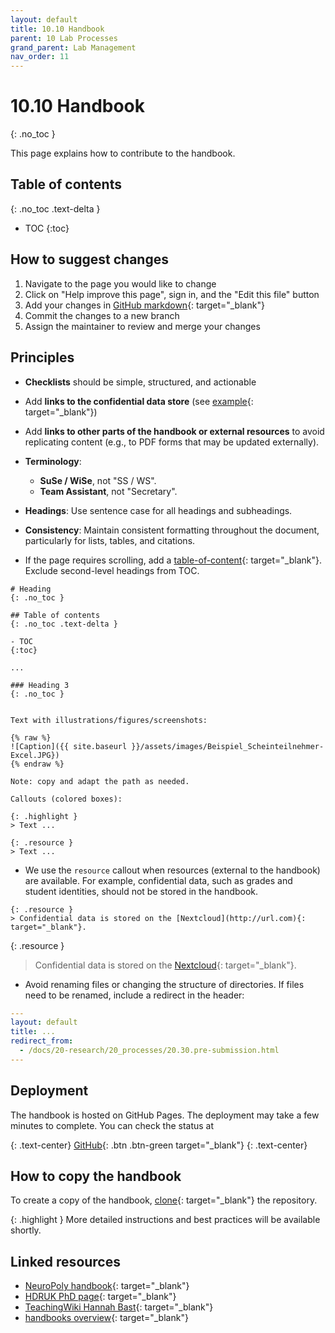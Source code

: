 ```yaml
---
layout: default
title: 10.10 Handbook
parent: 10 Lab Processes
grand_parent: Lab Management
nav_order: 11
---
```


# 10.10 Handbook
{: .no_toc }

This page explains how to contribute to the handbook.

## Table of contents
{: .no_toc .text-delta }

- TOC
{:toc}

## How to suggest changes

1. Navigate to the page you would like to change
2. Click on "Help improve this page", sign in, and the "Edit this file" button
3. Add your changes in [GitHub markdown](https://docs.github.com/de/get-started/writing-on-github/getting-started-with-writing-and-formatting-on-github/basic-writing-and-formatting-syntax){: target="_blank"}
4. Commit the changes to a new branch
5. Assign the maintainer to review and merge your changes

## Principles

- **Checklists** should be simple, structured, and actionable
- Add **links to the confidential data store** (see [example](https://digital-work-lab.github.io/handbook/docs/10-lab/12_orga.html){: target="_blank"})
- Add **links to other parts of the handbook or external resources** to avoid replicating content (e.g., to PDF forms that may be updated externally).
- **Terminology**:

    - **SuSe / WiSe**, not "SS / WS".
    - **Team Assistant**, not "Secretary".

- **Headings**: Use sentence case for all headings and subheadings.
- **Consistency**: Maintain consistent formatting throughout the document, particularly for lists, tables, and citations.
- If the page requires scrolling, add a [table-of-content](https://just-the-docs.com/docs/navigation/in-page/){: target="_blank"}. Exclude second-level headings from TOC.

```
# Heading
{: .no_toc }

## Table of contents
{: .no_toc .text-delta }

- TOC
{:toc}

...

### Heading 3
{: .no_toc }


Text with illustrations/figures/screenshots:

{% raw %}
![Caption]({{ site.baseurl }}/assets/images/Beispiel_Scheinteilnehmer-Excel.JPG})
{% endraw %}

Note: copy and adapt the path as needed.

Callouts (colored boxes):

{: .highlight }
> Text ...

{: .resource }
> Text ...

```

- We use the `resource` callout when resources (external to the handbook) are available.
  For example, confidential data, such as grades and student identities, should not be stored in the handbook.

```
{: .resource } 
> Confidential data is stored on the [Nextcloud](http://url.com){: target="_blank"}.
```

{: .resource } 
> Confidential data is stored on the [Nextcloud](http://url.com){: target="_blank"}.

- Avoid renaming files or changing the structure of directories. If files need to be renamed, include a redirect in the header:

```yaml
---
layout: default
title: ...
redirect_from:
  - /docs/20-research/20_processes/20.30.pre-submission.html
---
```

<!-- 
Note: who is responsible
-->

<!--
{: .highlight }
A paragraph highlighted as a warning

{: .text-center}
[VC](https://vc.uni-bamberg.de/course/view.php?id=58270){: .btn .btn-blue target="_blank" }
{: .text-center}

## Contributing via git

```mermaid
gitGraph
    commit
    commit
    branch contribution
    checkout contribution
    commit
    commit
    checkout main
    merge contribution
    commit
    commit
    commit
```

## Maintainers

| Section    | Maintained by |
|------------|---------------|
| 10-lab | [@geritwagner](https://github.com/geritwagner){: target="_blank"}  |
| research   | [@geritwagner](https://github.com/geritwagner){: target="_blank"}  |
| teaching   | [@geritwagner](https://github.com/geritwagner){: target="_blank"}  |

-->

## Deployment

The handbook is hosted on GitHub Pages. The deployment may take a few minutes to complete. You can check the status at 

{: .text-center}
[GitHub](https://github.com/digital-work-lab/handbook/actions){: .btn .btn-green target="_blank"}
{: .text-center}

## How to copy the handbook

To create a copy of the handbook, [clone](https://github.com/digital-work-lab/handbook/fork){: target="_blank"} the repository.

{: .highlight }
More detailed instructions and best practices will be available shortly.

## Linked resources

- [NeuroPoly handbook](https://neuro.polymtl.ca/README.html){: target="_blank"}
- [HDRUK PhD page](https://cwcyau.github.io/hdruk-phd-handbook/){: target="_blank"}
- [TeachingWiki Hannah Bast](https://ad-wiki.informatik.uni-freiburg.de/teaching){: target="_blank"}
- [handbooks overview](https://github.com/digital-work-lab/handbooks){: target="_blank"}
